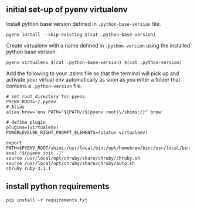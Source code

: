 ## initial set-up of pyenv virtualenv
Install python base version defined in `.python-base-version` file.
```shell
pyenv install --skip-existing $(cat .python-base-version) 
```
Create virtualenv with a name defined in `.python-version` using the installed python base version.
```shell
pyenv virtualenv $(cat .python-base-version) $(cat .python-version)
```

Add the following to your .zshrc file so that the terminal will pick up and activate your virtual env 
automatically as soon as you enter a folder that contains a `.python-version` file. 
```shell
# set root directory for pyenv
PYENV_ROOT=~/.pyenv
# Alias
alias brew='env PATH="${PATH//$(pyenv root)\/shims:/}" brew'

# define plugin
plugins=(virtualenv)
POWERLEVEL9K_RIGHT_PROMPT_ELEMENTS=(status virtualenv)

export PATH=$PYENV_ROOT/shims:/usr/local/bin:/opt/homebrew/bin:/usr/local/bin:/usr/bin:/bin:/usr/sbin:/sbin
eval "$(pyenv init -)"
source /usr/local/opt/chruby/share/chruby/chruby.sh
source /usr/local/opt/chruby/share/chruby/auto.sh
chruby ruby-3.1.1
```

## install python requirements
```shell
pip install -r requirements.txt
```
